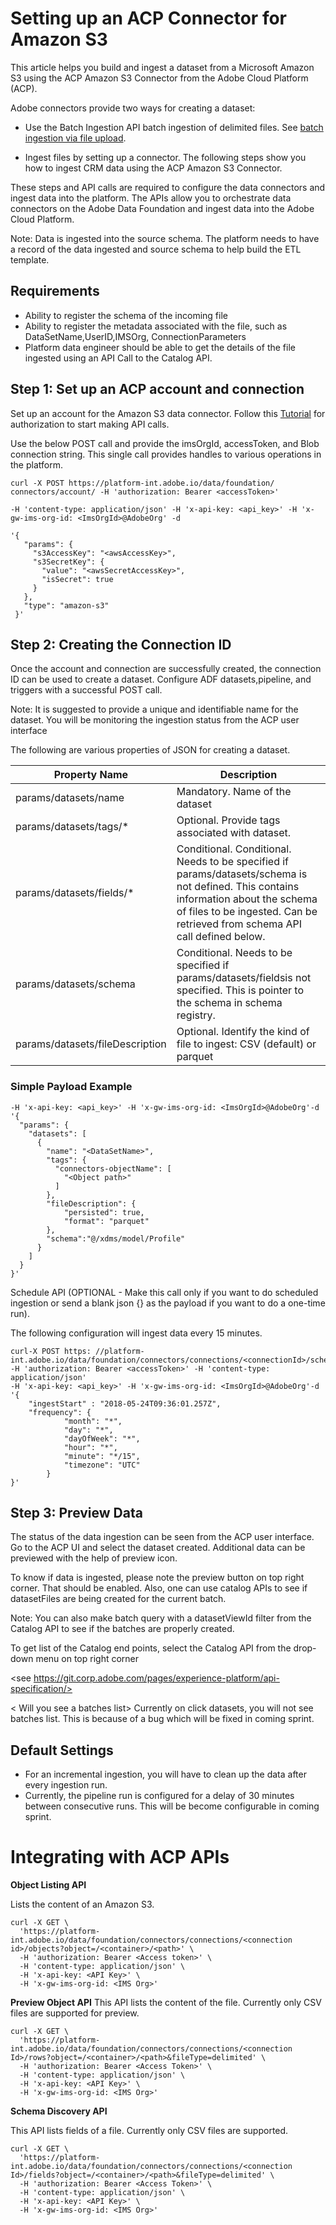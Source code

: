 # Setting up an ACP Connector for Amazon S3


This article helps you build and ingest a dataset from a Microsoft Amazon S3 using the ACP Amazon S3 Connector from the Adobe Cloud Platform (ACP). 

Adobe connectors provide two ways for creating a dataset: 

* Use the Batch Ingestion API batch ingestion of delimited files. See  [batch ingestion via file upload](./alltutorials.html#!api-specification/markdown/narrative/tutorials/creating_a_dataset_tutorial/creating_a_dataset_tutorial.md). 

* Ingest files by setting up a connector. The following steps show you how to ingest CRM data using the ACP Amazon S3 Connector.


These steps and API calls are required to configure the data connectors and ingest data into the platform. The APIs allow you to orchestrate data connectors on the Adobe Data Foundation and ingest data into the Adobe Cloud Platform.


Note: Data is ingested into the source schema. The platform needs to have a record of the data ingested and source schema to help build the ETL template.


## Requirements
* Ability to register the schema of the incoming file
* Ability to register the metadata associated with the file, such as DataSetName,UserID,IMSOrg, ConnectionParameters
* Platform data engineer should be able to get the details of the file ingested using an API Call to the Catalog API.


## Step 1: Set up an ACP account and connection 
Set up an account for the Amazon S3 data connector. Follow this [Tutorial](./alltutorials.html#!api-specification/markdown/narrative/tutorials/authenticate_to_acp_tutorial/authenticate_to_acp_tutorial.md) for authorization to start making API calls.


Use the below POST call and provide the imsOrgId, accessToken, and Blob connection string. This single call  provides handles to various operations in the platform.

```
curl -X POST https://platform-int.adobe.io/data/foundation/ connectors/account/ -H 'authorization: Bearer <accessToken>'

-H 'content-type: application/json' -H 'x-api-key: <api_key>' -H 'x-gw-ims-org-id: <ImsOrgId>@AdobeOrg' -d

'{
   "params": {
     "s3AccessKey": "<awsAccessKey>",
     "s3SecretKey": {
       "value": "<awsSecretAccessKey>",
       "isSecret": true
     }
   },
   "type": "amazon-s3"
 }'
```
## Step 2: Creating the Connection ID
Once the account and connection are successfully created, the connection ID can be used to create a dataset. Configure ADF datasets,pipeline, and triggers with a successful POST call.

Note: It is suggested to provide a unique and identifiable name for the dataset. You will be monitoring the ingestion status from the ACP user interface

The following are various properties of JSON for creating a dataset.

Property Name | Description
------------ | -------------
params/datasets/name	| Mandatory. Name of the dataset
params/datasets/tags/* | Optional. Provide tags associated with dataset.
params/datasets/fields/*	| Conditional. Conditional. Needs to be specified if params/datasets/schema is not defined. This contains information about the schema of files to be ingested. Can be retrieved from schema API call defined below.
params/datasets/schema	| Conditional. Needs to be specified if params/datasets/fieldsis not specified. This is pointer to the schema in schema registry.
params/datasets/fileDescription	| Optional. Identify the kind of file to ingest: CSV (default) or parquet

### Simple Payload Example
```curl-X POST https: //platform-int.adobe.io/data/foundation/connectors/connections/<connectionId>/datasets -H 'authorization: Bearer <accessToken>' -H 'content-type: application/json'
-H 'x-api-key: <api_key>' -H 'x-gw-ims-org-id: <ImsOrgId>@AdobeOrg'-d
'{
  "params": {
    "datasets": [
      {
        "name": "<DataSetName>",
        "tags": {
          "connectors-objectName": [
            "<Object path>"
          ]
        },
        "fileDescription": {
            "persisted": true,
            "format": "parquet"
        },
		"schema":"@/xdms/model/Profile"
      }
    ]
  }
}'
```

Schedule API (OPTIONAL - Make this call only if you want to do scheduled ingestion or send a blank json {} as the payload if you want to do a one-time run).

The following configuration will ingest data every 15 minutes.

``` 
curl-X POST https: //platform-int.adobe.io/data/foundation/connectors/connections/<connectionId>/schedule -H 'authorization: Bearer <accessToken>' -H 'content-type: application/json' 
-H 'x-api-key: <api_key>' -H 'x-gw-ims-org-id: <ImsOrgId>@AdobeOrg'-d 
'{
	"ingestStart" : "2018-05-24T09:36:01.257Z",
	"frequency": {
            "month": "*",
            "day": "*",
            "dayOfWeek": "*",
            "hour": "*",
            "minute": "*/15",
            "timezone": "UTC"
        }
}'
```

## Step 3: Preview Data
The status of the data ingestion can be seen from the ACP user interface. 
Go to the ACP UI and select the dataset created. Additional data can be previewed with the help of preview icon.

<screen shot>

To know if data is ingested, please note the preview button on top right corner. That should be enabled. Also, one can use catalog APIs to see if datasetFiles are being created for the current batch. 

Note: You can also make batch query with a datasetViewId filter from the Catalog API to see if the batches are properly created.

To get list of the Catalog end points, select the Catalog API from the drop-down menu on top right corner

<see https://git.corp.adobe.com/pages/experience-platform/api-specification/>

< Will you see a batches list> Currently on click datasets, you will not see batches list. This is because of a bug which will be fixed in coming sprint. 

## Default Settings
* For an incremental ingestion, you will have to clean up the data after every ingestion run.
* Currently, the pipeline run is configured for a delay of 30 minutes between consecutive runs. This will be become configurable in coming sprint.
 <what is the condition of this now>
 

# Integrating with ACP APIs

<Apart from Create Account and Create Dataset>

**Object Listing API** 

Lists the content of an Amazon S3.

```
curl -X GET \
  'https://platform-int.adobe.io/data/foundation/connectors/connections/<connection id>/objects?object=/<container>/<path>' \
  -H 'authorization: Bearer <Access token>' \
  -H 'content-type: application/json' \
  -H 'x-api-key: <API Key>' \
  -H 'x-gw-ims-org-id: <IMS Org>'
```
  
**Preview Object API**
This API lists the content of the file. Currently only CSV files are supported for preview.

```
curl -X GET \
  'https://platform-int.adobe.io/data/foundation/connectors/connections/<connection Id>/rows?object=/<container>/<path>&fileType=delimited' \
  -H 'authorization: Bearer <Access Token>' \
  -H 'content-type: application/json' \
  -H 'x-api-key: <API Key>' \
  -H 'x-gw-ims-org-id: <IMS Org>'
```
**Schema Discovery API**

This API lists fields of a file. Currently only CSV files are supported.

```
curl -X GET \
  'https://platform-int.adobe.io/data/foundation/connectors/connections/<connection Id>/fields?object=/<container>/<path>&fileType=delimited' \
  -H 'authorization: Bearer <Access Token>' \
  -H 'content-type: application/json' \
  -H 'x-api-key: <API Key>' \
  -H 'x-gw-ims-org-id: <IMS Org>'
```


